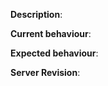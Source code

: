 [//]: # (Enclose links to things related to the bug using http://wowhead.com or any other TBC database.)
[//]: # (You can use screenshot ingame to visual the issue.)
[//]: # (Write your tickets according to the format:)
[//]: # ([Quest][Azuremyst Isle] Red Snapper - Very Tasty!)
[//]: # ([NPC] Magistrix Erona)
[//]: # ([Spell][Mage] Fireball)
[//]: # ([Npc][Drop] Ghostclaw Lynx)
[//]: # ([Web] Armory doesnt work)
[//]: # (To find server revision type `.server info` command in the game chat.)

**Description**: 

**Current behaviour**:

**Expected behaviour**: 

**Server Revision**: 
